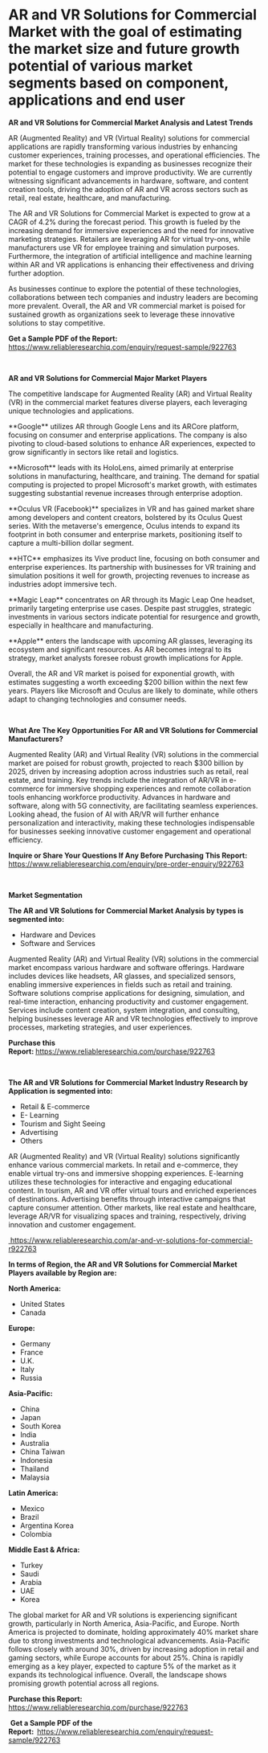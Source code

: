 <p><h1>AR and VR Solutions for Commercial Market with the goal of estimating the market size and future growth potential of various market segments based on component, applications and end user</h1></p><p><strong>AR and VR Solutions for Commercial Market Analysis and Latest Trends</strong></p>
<p><p>AR (Augmented Reality) and VR (Virtual Reality) solutions for commercial applications are rapidly transforming various industries by enhancing customer experiences, training processes, and operational efficiencies. The market for these technologies is expanding as businesses recognize their potential to engage customers and improve productivity. We are currently witnessing significant advancements in hardware, software, and content creation tools, driving the adoption of AR and VR across sectors such as retail, real estate, healthcare, and manufacturing.</p><p>The AR and VR Solutions for Commercial Market is expected to grow at a CAGR of 4.2% during the forecast period. This growth is fueled by the increasing demand for immersive experiences and the need for innovative marketing strategies. Retailers are leveraging AR for virtual try-ons, while manufacturers use VR for employee training and simulation purposes. Furthermore, the integration of artificial intelligence and machine learning within AR and VR applications is enhancing their effectiveness and driving further adoption.</p><p>As businesses continue to explore the potential of these technologies, collaborations between tech companies and industry leaders are becoming more prevalent. Overall, the AR and VR commercial market is poised for sustained growth as organizations seek to leverage these innovative solutions to stay competitive.</p></p>
<p><strong>Get a Sample PDF of the Report:&nbsp;</strong> <a href="https://www.reliableresearchiq.com/enquiry/request-sample/922763?utm_campaign=2749&utm_medium=2&utm_source=Github&utm_content=ia&utm_term=18042025&utm_id=ar-and-vr-solutions-for-commercial">https://www.reliableresearchiq.com/enquiry/request-sample/922763</a></p>
<p>&nbsp;</p>
<p><strong>AR and VR Solutions for Commercial Major Market Players</strong></p>
<p><p>The competitive landscape for Augmented Reality (AR) and Virtual Reality (VR) in the commercial market features diverse players, each leveraging unique technologies and applications. </p><p>**Google** utilizes AR through Google Lens and its ARCore platform, focusing on consumer and enterprise applications. The company is also pivoting to cloud-based solutions to enhance AR experiences, expected to grow significantly in sectors like retail and logistics.</p><p>**Microsoft** leads with its HoloLens, aimed primarily at enterprise solutions in manufacturing, healthcare, and training. The demand for spatial computing is projected to propel Microsoft's market growth, with estimates suggesting substantial revenue increases through enterprise adoption.</p><p>**Oculus VR (Facebook)** specializes in VR and has gained market share among developers and content creators, bolstered by its Oculus Quest series. With the metaverse's emergence, Oculus intends to expand its footprint in both consumer and enterprise markets, positioning itself to capture a multi-billion dollar segment.</p><p>**HTC** emphasizes its Vive product line, focusing on both consumer and enterprise experiences. Its partnership with businesses for VR training and simulation positions it well for growth, projecting revenues to increase as industries adopt immersive tech.</p><p>**Magic Leap** concentrates on AR through its Magic Leap One headset, primarily targeting enterprise use cases. Despite past struggles, strategic investments in various sectors indicate potential for resurgence and growth, especially in healthcare and manufacturing.</p><p>**Apple** enters the landscape with upcoming AR glasses, leveraging its ecosystem and significant resources. As AR becomes integral to its strategy, market analysts foresee robust growth implications for Apple.</p><p>Overall, the AR and VR market is poised for exponential growth, with estimates suggesting a worth exceeding $200 billion within the next few years. Players like Microsoft and Oculus are likely to dominate, while others adapt to changing technologies and consumer needs.</p></p>
<p>&nbsp;</p>
<p><strong>What Are The Key Opportunities For AR and VR Solutions for Commercial Manufacturers?</strong></p>
<p><p>Augmented Reality (AR) and Virtual Reality (VR) solutions in the commercial market are poised for robust growth, projected to reach $300 billion by 2025, driven by increasing adoption across industries such as retail, real estate, and training. Key trends include the integration of AR/VR in e-commerce for immersive shopping experiences and remote collaboration tools enhancing workforce productivity. Advances in hardware and software, along with 5G connectivity, are facilitating seamless experiences. Looking ahead, the fusion of AI with AR/VR will further enhance personalization and interactivity, making these technologies indispensable for businesses seeking innovative customer engagement and operational efficiency.</p></p>
<p><strong>Inquire or Share Your Questions If Any Before Purchasing This Report:</strong> <a href="https://www.reliableresearchiq.com/enquiry/pre-order-enquiry/922763?utm_campaign=2749&utm_medium=2&utm_source=Github&utm_content=ia&utm_term=18042025&utm_id=ar-and-vr-solutions-for-commercial">https://www.reliableresearchiq.com/enquiry/pre-order-enquiry/922763</a></p>
<p>&nbsp;</p>
<p><strong>Market Segmentation</strong></p>
<p><strong>The AR and VR Solutions for Commercial Market Analysis by types is segmented into:</strong></p>
<p><ul><li>Hardware and Devices</li><li>Software and Services</li></ul></p>
<p><p>Augmented Reality (AR) and Virtual Reality (VR) solutions in the commercial market encompass various hardware and software offerings. Hardware includes devices like headsets, AR glasses, and specialized sensors, enabling immersive experiences in fields such as retail and training. Software solutions comprise applications for designing, simulation, and real-time interaction, enhancing productivity and customer engagement. Services include content creation, system integration, and consulting, helping businesses leverage AR and VR technologies effectively to improve processes, marketing strategies, and user experiences.</p></p>
<p><strong>Purchase this Report:&nbsp;</strong><a href="https://www.reliableresearchiq.com/purchase/922763?utm_campaign=2749&utm_medium=2&utm_source=Github&utm_content=ia&utm_term=18042025&utm_id=ar-and-vr-solutions-for-commercial">https://www.reliableresearchiq.com/purchase/922763</a></p>
<p>&nbsp;</p>
<p><strong>The AR and VR Solutions for Commercial Market Industry Research by Application is segmented into:</strong></p>
<p><ul><li>Retail & E-commerce</li><li>E- Learning</li><li>Tourism and Sight Seeing</li><li>Advertising</li><li>Others</li></ul></p>
<p><p>AR (Augmented Reality) and VR (Virtual Reality) solutions significantly enhance various commercial markets. In retail and e-commerce, they enable virtual try-ons and immersive shopping experiences. E-learning utilizes these technologies for interactive and engaging educational content. In tourism, AR and VR offer virtual tours and enriched experiences of destinations. Advertising benefits through interactive campaigns that capture consumer attention. Other markets, like real estate and healthcare, leverage AR/VR for visualizing spaces and training, respectively, driving innovation and customer engagement.</p></p>
<p><a href="https://www.reliableresearchiq.com/ar-and-vr-solutions-for-commercial-r922763?utm_campaign=2749&utm_medium=2&utm_source=Github&utm_content=ia&utm_term=18042025&utm_id=ar-and-vr-solutions-for-commercial">&nbsp;https://www.reliableresearchiq.com/ar-and-vr-solutions-for-commercial-r922763</a></p>
<p><strong>In terms of Region, the AR and VR Solutions for Commercial Market Players available by Region are:</strong></p>
<p>
    <p> <strong> North America: </strong>
        <ul>
            <li>United States</li>
            <li>Canada</li>
        </ul>
        </p> 
    <p> <strong> Europe: </strong>
        <ul>
            <li>Germany</li>
            <li>France</li>
            <li>U.K.</li>
            <li>Italy</li>
            <li>Russia</li>
        </ul>
        </p> 
    <p> <strong> Asia-Pacific: </strong>
        <ul>
            <li>China</li>
            <li>Japan</li>
            <li>South Korea</li>
            <li>India</li>
            <li>Australia</li>
            <li>China Taiwan</li>
            <li>Indonesia</li>
            <li>Thailand</li>
            <li>Malaysia</li>
        </ul>
        </p> 
    <p> <strong> Latin America: </strong>
        <ul>
            <li>Mexico</li>
            <li>Brazil</li>
            <li>Argentina Korea</li>
            <li>Colombia</li>
        </ul>
        </p> 
    <p> <strong> Middle East & Africa: </strong>
        <ul>
            <li>Turkey</li>
            <li>Saudi</li>
            <li>Arabia</li>
            <li>UAE</li>
            <li>Korea</li>
        </ul>
    </p>
    </p>
<p><p>The global market for AR and VR solutions is experiencing significant growth, particularly in North America, Asia-Pacific, and Europe. North America is projected to dominate, holding approximately 40% market share due to strong investments and technological advancements. Asia-Pacific follows closely with around 30%, driven by increasing adoption in retail and gaming sectors, while Europe accounts for about 25%. China is rapidly emerging as a key player, expected to capture 5% of the market as it expands its technological influence. Overall, the landscape shows promising growth potential across all regions.</p></p>
<p><strong>Purchase this Report: </strong><a href="https://www.reliableresearchiq.com/purchase/922763?utm_campaign=2749&utm_medium=2&utm_source=Github&utm_content=ia&utm_term=18042025&utm_id=ar-and-vr-solutions-for-commercial">https://www.reliableresearchiq.com/purchase/922763</a></p>
<p>&nbsp;<strong>Get a Sample PDF of the Report:&nbsp;&nbsp;</strong><a href="https://www.reliableresearchiq.com/enquiry/request-sample/922763?utm_campaign=2749&utm_medium=2&utm_source=Github&utm_content=ia&utm_term=18042025&utm_id=ar-and-vr-solutions-for-commercial">https://www.reliableresearchiq.com/enquiry/request-sample/922763</a></p>
<p><strong></strong></p>
<p><p></p><p></p><p></p></p>
